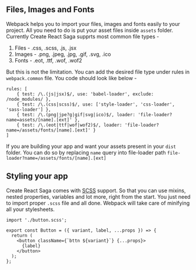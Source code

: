 ## Files, Images and Fonts

Webpack helps you to import your files, images and fonts easily to your project. All you need to do is put your asset files inside `assets` folder. Currently Create React Saga supprts most common file types -

1. Files - .css, .scss, .js, .jsx
2. Images - .png, .jpeg, .jpg, .gif, .svg, .ico
3. Fonts - .eot, .ttf, .wof, .wof2

But this is not the limitation. You can add the desired file type under rules in `webpack.common` file. You code should look like below -

```
rules: [
    { test: /\.(js|jsx)$/, use: 'babel-loader', exclude: /node_modules/ },
    { test: /\.(css|scss)$/, use: ['style-loader', 'css-loader', 'sass-loader'] },
    { test: /\.(png|jpe?g|gif|svg|ico)$/, loader: 'file-loader?name=assets/[name].[ext]' },
    { test: /\.(eot|ttf|wof|wof2)$/, loader: 'file-loader?name=/assets/fonts/[name].[ext]' }
]
```

If you are building your app and want your assets present in your `dist` folder. You can do so by replacing `name` query into file-loader path `file-loader?name=/assets/fonts/[name].[ext]`

## Styling your app

Create React Saga comes with <a href="https://sass-lang.com/guide" target="_blank">SCSS</a> support. So that you can use mixins, nested properties, variables and lot more, right from the start. You just need to import proper `.scss` file and all done. Webpack will take care of minifying all your stylesheets.

```
import './button.scss';

export const Button = ({ variant, label, ...props }) => {
  return (
    <button className={`bttn ${variant}`} {...props}>
      {label}
    </button>
  );
};
```